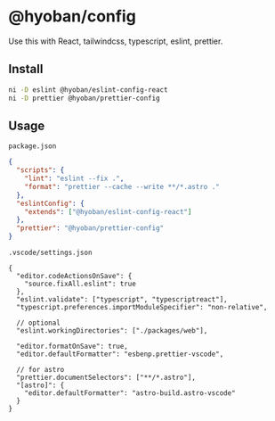 # @hyoban/config

Use this with React, tailwindcss, typescript, eslint, prettier.

## Install

```bash
ni -D eslint @hyoban/eslint-config-react
ni -D prettier @hyoban/prettier-config
```

## Usage

`package.json`

```json
{
  "scripts": {
    "lint": "eslint --fix .",
    "format": "prettier --cache --write **/*.astro ."
  },
  "eslintConfig": {
    "extends": ["@hyoban/eslint-config-react"]
  },
  "prettier": "@hyoban/prettier-config"
}
```

`.vscode/settings.json`

```jsonc
{
  "editor.codeActionsOnSave": {
    "source.fixAll.eslint": true
  },
  "eslint.validate": ["typescript", "typescriptreact"],
  "typescript.preferences.importModuleSpecifier": "non-relative",

  // optional
  "eslint.workingDirectories": ["./packages/web"],

  "editor.formatOnSave": true,
  "editor.defaultFormatter": "esbenp.prettier-vscode",

  // for astro
  "prettier.documentSelectors": ["**/*.astro"],
  "[astro]": {
    "editor.defaultFormatter": "astro-build.astro-vscode"
  }
}
```
